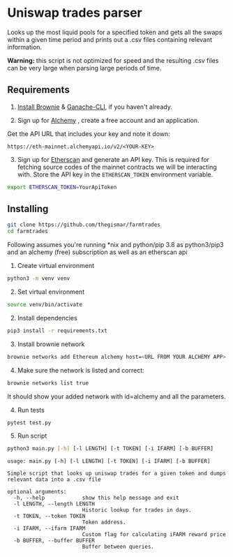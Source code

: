 # Uniswap trades parser

Looks up the most liquid pools for a specified token and gets all the swaps within a given time period and prints out a .csv files containing relevant information.

**Warning:** this script is not optimized for speed and the resulting .csv files can be very
large when parsing large periods of time.

## Requirements

1. [Install Brownie](https://eth-brownie.readthedocs.io/en/stable/install.html) & [Ganache-CLI](https://github.com/trufflesuite/ganache-cli), if you haven't already.

2. Sign up for [Alchemy](https://alchemy.com/) , create a free account and an application.

Get the API URL that includes your key and note it down: 

```https://eth-mainnet.alchemyapi.io/v2/<YOUR-KEY>```

3. Sign up for [Etherscan](www.etherscan.io) and generate an API key. This is required for fetching source codes of the mainnet contracts we will be interacting with. Store the API key in the `ETHERSCAN_TOKEN` environment variable.

```bash
export ETHERSCAN_TOKEN=YourApiToken
```

## Installing

```bash
git clone https://github.com/thegismar/farmtrades
cd farmtrades
```

Following assumes you're running *nix and python/pip 3.8 as python3/pip3 and an alchemy (free) subscription as well as an etherscan api


1. Create virtual environment

```bash
python3 -m venv venv
```

2. Set virtual environment

```bash
source venv/bin/activate
```

2. Install dependencies

```bash
pip3 install -r requirements.txt
```

3. Install brownie network

 ```bash
brownie networks add Ethereum alchemy host=<URL FROM YOUR ALCHEMY APP> explorer="https://api.etherscan.io/api" chainid=1
```

4. Make sure the network is listed and correct:

 ```bash
brownie networks list true
```

It should show your added network with id=alchemy and all the parameters.

4. Run tests

 ```bash
pytest test.py
```

5. Run script

```bash
python3 main.py [-h] [-l LENGTH] [-t TOKEN] [-i IFARM] [-b BUFFER]
```
```
usage: main.py [-h] [-l LENGTH] [-t TOKEN] [-i IFARM] [-b BUFFER]

Simple script that looks up uniswap trades for a given token and dumps relevant data into a .csv file

optional arguments:
  -h, --help            show this help message and exit
  -l LENGTH, --length LENGTH
                        Historic lookup for trades in days.
  -t TOKEN, --token TOKEN
                        Token address.
  -i IFARM, --ifarm IFARM
                        Custom flag for calculating iFARM reward price
  -b BUFFER, --buffer BUFFER
                        Buffer between queries.
```
